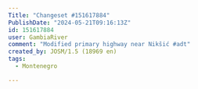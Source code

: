 ```yaml
---
Title: "Changeset #151617884"
PublishDate: "2024-05-21T09:16:13Z"
id: 151617884
user: GambiaRiver
comment: "Modified primary highway near Nikšić #adt"
created_by: JOSM/1.5 (18969 en)
tags:
  - Montenegro

---
```

